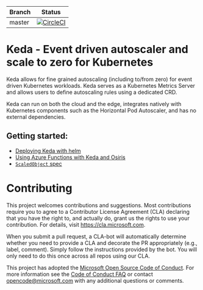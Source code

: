 | Branch | Status |
|--------|--------|
| master |[![CircleCI](https://circleci.com/gh/Azure/Kore.svg?style=svg&circle-token=1c70b5074bceb569aa5e4ac9a1b43836ffe25f54)](https://circleci.com/gh/Azure/Kore)|

# Keda -  Event driven autoscaler and scale to zero for Kubernetes

Keda allows for fine grained autoscaling (including to/from zero) for event driven Kubernetes workloads.
Keda serves as a Kubernetes Metrics Server and allows users to define autoscaling rules using a dedicated CRD.

Keda can run on both the cloud and the edge, integrates natively with Kubernetes components such as the Horizontal Pod Autoscaler, and has no external dependencies.

## Getting started:

* [Deploying Keda with helm](https://github.com/Azure/Kore/wiki/Deploying-keda-with-helm)
* [Using Azure Functions with Keda and Osiris](https://github.com/Azure/Kore/wiki/Using-Azure-Functions-with-Keda-and-Osiris)
* [`ScaledObject` spec](https://github.com/Azure/Kore/wiki/ScaledObject-spec)

# Contributing

This project welcomes contributions and suggestions.  Most contributions require you to agree to a
Contributor License Agreement (CLA) declaring that you have the right to, and actually do, grant us
the rights to use your contribution. For details, visit https://cla.microsoft.com.

When you submit a pull request, a CLA-bot will automatically determine whether you need to provide
a CLA and decorate the PR appropriately (e.g., label, comment). Simply follow the instructions
provided by the bot. You will only need to do this once across all repos using our CLA.

This project has adopted the [Microsoft Open Source Code of Conduct](https://opensource.microsoft.com/codeofconduct/).
For more information see the [Code of Conduct FAQ](https://opensource.microsoft.com/codeofconduct/faq/) or
contact [opencode@microsoft.com](mailto:opencode@microsoft.com) with any additional questions or comments.
